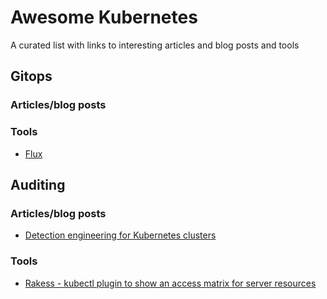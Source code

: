 # Awesome Kubernetes
A curated list with links to interesting articles and blog posts and tools

## Gitops
### Articles/blog posts
### Tools
- [Flux](https://fluxcd.io/)

## Auditing
### Articles/blog posts
- [Detection engineering for Kubernetes clusters](https://research.nccgroup.com/2021/11/10/detection-engineering-for-kubernetes-clusters/)

### Tools
- [Rakess - kubectl plugin to show an access matrix for server resources](https://github.com/corneliusweig/rakkess)
